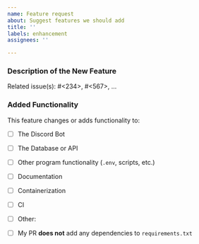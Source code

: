```yaml
---
name: Feature request
about: Suggest features we should add
title: ''
labels: enhancement
assignees: ''

---
```


<!--
    Hello! Thank you notifying us of an issue. Please fill out the
    sections below, making sure to follow the instructions you see in these
    comment blocks.
-->


### Description of the New Feature

<!-- Please write a few sentences describing the feature this PR adds. -->

<!-- Optional: Reference related feature requests. -->
<!-- Delete this line if it doesn't apply. -->
Related issue(s): #<234>, #<567>, ...


### Added Functionality

This feature changes or adds functionality to:

<!-- Please check any/all that apply by replacing [ ] with [x] -->

   - [ ] The Discord Bot
   - [ ] The Database or API
   - [ ] Other program functionality (`.env`, scripts, etc.)
   - [ ] Documentation
   - [ ] Containerization
   - [ ] CI
   - [ ] Other: <!-- Please add a description here if this box is checked -->

   - [ ] My PR **does not** add any dependencies to `requirements.txt`

<!-- If your PR _does_ add dependencies, please explain why here -->
